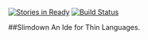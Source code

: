 [![Stories in Ready](https://badge.waffle.io/thin-languages/Thin-IDE.png?label=ready&title=Ready)](https://waffle.io/thin-languages/Thin-IDE)
[![Build Status](https://travis-ci.org/thin-languages/Slimdown.svg?branch=master)](https://travis-ci.org/thin-languages/Slimdown)


##Slimdown
An Ide for Thin Languages.
